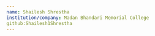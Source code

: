 ```yaml
---
name: Shailesh Shrestha
institution/company: Madan Bhandari Memorial College
github:Shailesh1Shrestha
---
```

